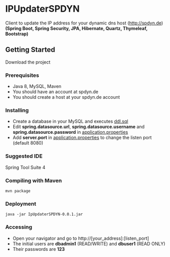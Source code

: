 # IPUpdaterSPDYN

Client to update the IP address for your dynamic dns host (http://spdyn.de) 
**(Spring Boot, Spring Security, JPA, Hibernate, Quartz, Thymeleaf, Bootstrap)**

## Getting Started

Download the project

### Prerequisites

* Java 8, MySQL, Maven
* You should have an account at spdyn.de
* You should create a host at your spdyn.de account

### Installing

* Create a database in your MySQL and executes [ddl.sql](https://github.com/papofg/IPUpdaterSPDYN/blob/master/src/main/resources/ddl.sql)  
* Edit **spring.datasource.url**, **spring.datasource.username** and **spring.datasource.password** in [application.properties](https://github.com/papofg/IPUpdaterSPDYN/blob/master/src/main/resources/application.properties) 
* Add **server.port** in [application.properties](https://github.com/papofg/IPUpdaterSPDYN/blob/master/src/main/resources/application.properties) to change the listen port (default 8080)

### Suggested IDE

Spring Tool Suite 4

### Compiling with Maven

```
mvn package
```

### Deployment

```
java -jar IpUpdaterSPDYN-0.0.1.jar
```

### Accessing

* Open your navigator and go to http://[your_address]:[listen_port]
* The initial users are **dbadmin1** (READ/WRITE) and **dbuser1** (READ ONLY)
* Their passwords are **123**
